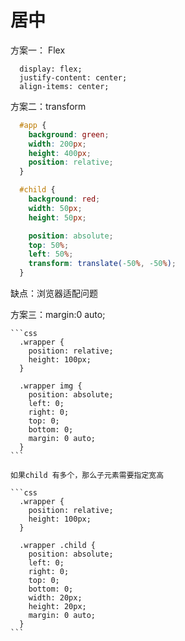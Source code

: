 # 居中

  方案一： Flex

  ```
    display: flex;
    justify-content: center;
    align-items: center;
  ```

  方案二：transform

  ```css
    #app {
      background: green;
      width: 200px;
      height: 400px;
      position: relative;
    }

    #child {
      background: red;
      width: 50px;
      height: 50px;

      position: absolute;
      top: 50%;
      left: 50%;
      transform: translate(-50%, -50%);
    }
  ```

  缺点：浏览器适配问题

  方案三：margin:0 auto;

    ```css
      .wrapper {
        position: relative;
        height: 100px;
      }

      .wrapper img {
        position: absolute;
        left: 0;
        right: 0;
        top: 0;
        bottom: 0;
        margin: 0 auto;
      }
    ```

    如果child 有多个，那么子元素需要指定宽高

    ```css
      .wrapper {
        position: relative;
        height: 100px;
      }

      .wrapper .child {
        position: absolute;
        left: 0;
        right: 0;
        top: 0;
        bottom: 0;
        width: 20px;
        height: 20px;
        margin: 0 auto;
      }
    ```

    